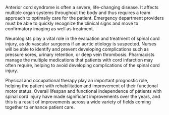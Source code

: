 Anterior cord syndrome is often a severe, life-changing disease. It affects multiple organ systems throughout the body and thus requires a team approach to optimally care for the patient. Emergency department providers must be able to quickly recognize the clinical signs and move to confirmatory imaging as well as treatment.

Neurologists play a vital role in the evaluation and treatment of spinal cord injury, as do vascular surgeons if an aortic etiology is suspected. Nurses will be able to identify and prevent developing complications such as pressure sores, urinary retention, or deep vein thrombosis. Pharmacists manage the multiple medications that patients with cord infarction may often require, helping to avoid developing complications of the spinal cord injury.

Physical and occupational therapy play an important prognostic role, helping the patient with rehabilitation and improvement of their functional motor status. Overall lifespan and functional independence of patients with spinal cord injury have made significant improvements over the years, and this is a result of improvements across a wide variety of fields coming together to enhance patient care.